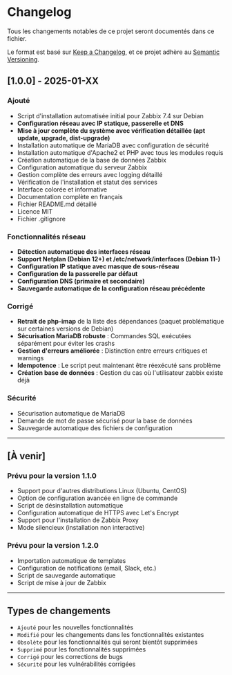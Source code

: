 # Changelog

Tous les changements notables de ce projet seront documentés dans ce fichier.

Le format est basé sur [Keep a Changelog](https://keepachangelog.com/fr/1.0.0/),
et ce projet adhère au [Semantic Versioning](https://semver.org/lang/fr/).

## [1.0.0] - 2025-01-XX

### Ajouté
- Script d'installation automatisée initial pour Zabbix 7.4 sur Debian
- **Configuration réseau avec IP statique, passerelle et DNS**
- **Mise à jour complète du système avec vérification détaillée (apt update, upgrade, dist-upgrade)**
- Installation automatique de MariaDB avec configuration de sécurité
- Installation automatique d'Apache2 et PHP avec tous les modules requis
- Création automatique de la base de données Zabbix
- Configuration automatique du serveur Zabbix
- Gestion complète des erreurs avec logging détaillé
- Vérification de l'installation et statut des services
- Interface colorée et informative
- Documentation complète en français
- Fichier README.md détaillé
- Licence MIT
- Fichier .gitignore

### Fonctionnalités réseau
- **Détection automatique des interfaces réseau**
- **Support Netplan (Debian 12+) et /etc/network/interfaces (Debian 11-)**
- **Configuration IP statique avec masque de sous-réseau**
- **Configuration de la passerelle par défaut**
- **Configuration DNS (primaire et secondaire)**
- **Sauvegarde automatique de la configuration réseau précédente**

### Corrigé
- **Retrait de php-imap** de la liste des dépendances (paquet problématique sur certaines versions de Debian)
- **Sécurisation MariaDB robuste** : Commandes SQL exécutées séparément pour éviter les crashs
- **Gestion d'erreurs améliorée** : Distinction entre erreurs critiques et warnings
- **Idempotence** : Le script peut maintenant être réexécuté sans problème
- **Création base de données** : Gestion du cas où l'utilisateur zabbix existe déjà

### Sécurité
- Sécurisation automatique de MariaDB
- Demande de mot de passe sécurisé pour la base de données
- Sauvegarde automatique des fichiers de configuration

---

## [À venir]

### Prévu pour la version 1.1.0
- Support pour d'autres distributions Linux (Ubuntu, CentOS)
- Option de configuration avancée en ligne de commande
- Script de désinstallation automatique
- Configuration automatique de HTTPS avec Let's Encrypt
- Support pour l'installation de Zabbix Proxy
- Mode silencieux (installation non interactive)

### Prévu pour la version 1.2.0
- Importation automatique de templates
- Configuration de notifications (email, Slack, etc.)
- Script de sauvegarde automatique
- Script de mise à jour de Zabbix

---

## Types de changements

- `Ajouté` pour les nouvelles fonctionnalités
- `Modifié` pour les changements dans les fonctionnalités existantes
- `Obsolète` pour les fonctionnalités qui seront bientôt supprimées
- `Supprimé` pour les fonctionnalités supprimées
- `Corrigé` pour les corrections de bugs
- `Sécurité` pour les vulnérabilités corrigées
